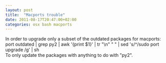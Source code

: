 ```yaml
---
layout: post
title:  "Macports trouble"
date: 2011-08-17T20:47:00+02:00
categories: osx bash macports
---
```


In order to upgrade only a subset of the outdated packages for macports:<br>
port outdated | grep py2 | awk '{print $1}' | tr "\\n" " " | sed 's/^/sudo port upgrade /g' | sh<br>
To only update the packages with anything to do with "py2".
<div style="clear: both;"></div>
